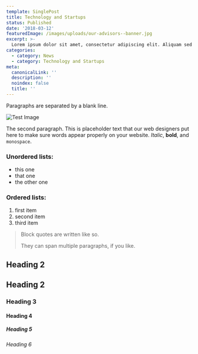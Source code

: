 ```yaml
---
template: SinglePost
title: Technology and Startups
status: Published
date: '2018-03-12'
featuredImage: /images/uploads/our-advisors--banner.jpg
excerpt: >-
  Lorem ipsum dolor sit amet, consectetur adipiscing elit. Aliquam sed feugiat purus. Ut sit amet vulputate mauris. Praesent id pellentesque massa nunc.
categories:
  - category: News
  - category: Technology and Startups
meta:
  canonicalLink: ''
  description: ''
  noindex: false
  title: ''
---
```


Paragraphs are separated by a blank line.

![Test Image](/images/uploads/our-advisors--banner.jpg)

The second paragraph. This is placeholder text that our web designers put here to make sure words appear properly on your website. _Italic_, **bold**, and `monospace`.

### Unordered lists:

- this one
- that one
- the other one

### Ordered lists:

1.  first item
1.  second item
1.  third item

> Block quotes are written like so.
>
> They can span multiple paragraphs,
> if you like.

## Heading 2

## Heading 2

### Heading 3

#### Heading 4

##### Heading 5

###### Heading 6
